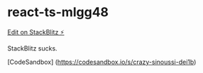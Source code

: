 # react-ts-mlgg48

[Edit on StackBlitz ⚡️](https://stackblitz.com/edit/react-ts-mlgg48)

StackBlitz sucks.

[CodeSandbox] (https://codesandbox.io/s/crazy-sinoussi-dei1b)